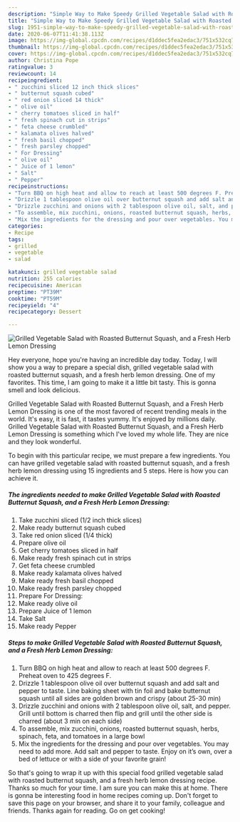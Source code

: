 ```yaml
---
description: "Simple Way to Make Speedy Grilled Vegetable Salad with Roasted Butternut Squash, and a Fresh Herb Lemon Dressing"
title: "Simple Way to Make Speedy Grilled Vegetable Salad with Roasted Butternut Squash, and a Fresh Herb Lemon Dressing"
slug: 1951-simple-way-to-make-speedy-grilled-vegetable-salad-with-roasted-butternut-squash-and-a-fresh-herb-lemon-dressing
date: 2020-06-07T11:41:38.113Z
image: https://img-global.cpcdn.com/recipes/d1ddec5fea2edac3/751x532cq70/grilled-vegetable-salad-with-roasted-butternut-squash-and-a-fresh-herb-lemon-dressing-recipe-main-photo.jpg
thumbnail: https://img-global.cpcdn.com/recipes/d1ddec5fea2edac3/751x532cq70/grilled-vegetable-salad-with-roasted-butternut-squash-and-a-fresh-herb-lemon-dressing-recipe-main-photo.jpg
cover: https://img-global.cpcdn.com/recipes/d1ddec5fea2edac3/751x532cq70/grilled-vegetable-salad-with-roasted-butternut-squash-and-a-fresh-herb-lemon-dressing-recipe-main-photo.jpg
author: Christina Pope
ratingvalue: 3
reviewcount: 14
recipeingredient:
- " zucchini sliced 12 inch thick slices"
- " butternut squash cubed"
- " red onion sliced 14 thick"
- " olive oil"
- " cherry tomatoes sliced in half"
- " fresh spinach cut in strips"
- " feta cheese crumbled"
- " kalamata olives halved"
- " fresh basil chopped"
- " fresh parsley chopped"
- " For Dressing"
- " olive oil"
- " Juice of 1 lemon"
- " Salt"
- " Pepper"
recipeinstructions:
- "Turn BBQ on high heat and allow to reach at least 500 degrees F. Preheat oven to 425 degrees F."
- "Drizzle 1 tablespoon olive oil over butternut squash and add salt and pepper to taste. Line baking sheet with tin foil and bake butternut squash until all sides are golden brown and crispy (about 25-30 min)"
- "Drizzle zucchini and onions with 2 tablespoon olive oil, salt, and pepper. Grill until bottom is charred then flip and grill until the other side is charred (about 3 min on each side)"
- "To assemble, mix zucchini, onions, roasted butternut squash, herbs, spinach, feta, and tomatoes in a large bowl"
- "Mix the ingredients for the dressing and pour over vegetables. You may need to add more. Add salt and pepper to taste. Enjoy on it’s own, over a bed of lettuce or with a side of your favorite grain!"
categories:
- Recipe
tags:
- grilled
- vegetable
- salad

katakunci: grilled vegetable salad 
nutrition: 255 calories
recipecuisine: American
preptime: "PT39M"
cooktime: "PT59M"
recipeyield: "4"
recipecategory: Dessert

---
```



![Grilled Vegetable Salad with Roasted Butternut Squash, and a Fresh Herb Lemon Dressing](https://img-global.cpcdn.com/recipes/d1ddec5fea2edac3/751x532cq70/grilled-vegetable-salad-with-roasted-butternut-squash-and-a-fresh-herb-lemon-dressing-recipe-main-photo.jpg)

Hey everyone, hope you're having an incredible day today. Today, I will show you a way to prepare a special dish, grilled vegetable salad with roasted butternut squash, and a fresh herb lemon dressing. One of my favorites. This time, I am going to make it a little bit tasty. This is gonna smell and look delicious.

Grilled Vegetable Salad with Roasted Butternut Squash, and a Fresh Herb Lemon Dressing is one of the most favored of recent trending meals in the world. It's easy, it is fast, it tastes yummy. It's enjoyed by millions daily. Grilled Vegetable Salad with Roasted Butternut Squash, and a Fresh Herb Lemon Dressing is something which I've loved my whole life. They are nice and they look wonderful.




To begin with this particular recipe, we must prepare a few ingredients. You can have grilled vegetable salad with roasted butternut squash, and a fresh herb lemon dressing using 15 ingredients and 5 steps. Here is how you can achieve it.

<!--inarticleads1-->

##### The ingredients needed to make Grilled Vegetable Salad with Roasted Butternut Squash, and a Fresh Herb Lemon Dressing:

1. Take  zucchini sliced (1/2 inch thick slices)
1. Make ready  butternut squash cubed
1. Take  red onion sliced (1/4 thick)
1. Prepare  olive oil
1. Get  cherry tomatoes sliced in half
1. Make ready  fresh spinach cut in strips
1. Get  feta cheese crumbled
1. Make ready  kalamata olives halved
1. Make ready  fresh basil chopped
1. Make ready  fresh parsley chopped
1. Prepare  For Dressing:
1. Make ready  olive oil
1. Prepare  Juice of 1 lemon
1. Take  Salt
1. Make ready  Pepper




<!--inarticleads2-->

##### Steps to make Grilled Vegetable Salad with Roasted Butternut Squash, and a Fresh Herb Lemon Dressing:

1. Turn BBQ on high heat and allow to reach at least 500 degrees F. Preheat oven to 425 degrees F.
1. Drizzle 1 tablespoon olive oil over butternut squash and add salt and pepper to taste. Line baking sheet with tin foil and bake butternut squash until all sides are golden brown and crispy (about 25-30 min)
1. Drizzle zucchini and onions with 2 tablespoon olive oil, salt, and pepper. Grill until bottom is charred then flip and grill until the other side is charred (about 3 min on each side)
1. To assemble, mix zucchini, onions, roasted butternut squash, herbs, spinach, feta, and tomatoes in a large bowl
1. Mix the ingredients for the dressing and pour over vegetables. You may need to add more. Add salt and pepper to taste. Enjoy on it’s own, over a bed of lettuce or with a side of your favorite grain!




So that's going to wrap it up with this special food grilled vegetable salad with roasted butternut squash, and a fresh herb lemon dressing recipe. Thanks so much for your time. I am sure you can make this at home. There is gonna be interesting food in home recipes coming up. Don't forget to save this page on your browser, and share it to your family, colleague and friends. Thanks again for reading. Go on get cooking!
